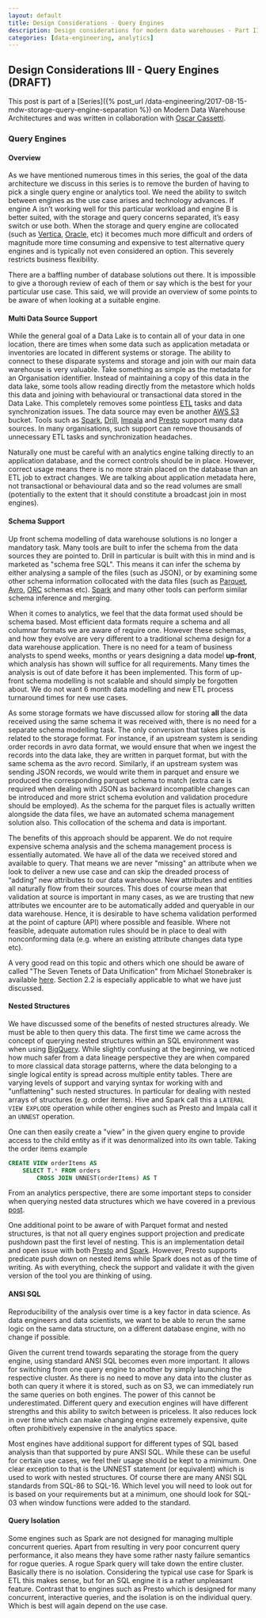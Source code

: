 ```yaml
---
layout: default
title: Design Considerations - Query Engines
description: Design considerations for modern data warehouses - Part III
categories: [data-engineering, analytics]
---
```


## Design Considerations III - Query Engines (DRAFT)

This post is part of a [Series]({% post_url /data-engineering/2017-08-15-mdw-storage-query-engine-separation %}) on Modern Data Warehouse Architectures and was written in collaboration with [Oscar Cassetti](https://ocassetti.github.io).

### Query Engines

#### Overview

As we have mentioned numerous times in this series, the goal of the data architecture we discuss in this series is to remove the burden of having to pick a single query engine or analytics tool. We need the ability to switch between engines as the use case arises and technology advances. If engine A isn’t working well for this particular workload and engine B is better suited, with the storage and query concerns separated, it’s easy switch or use both. When the storage and query engine are collocated (such as [Vertica](Vertica), [Oracle](https://www.oracle.com), etc) it becomes much more difficult and orders of magnitude more time consuming and expensive to test alternative query engines and is typically not even considered an option. This severely restricts business flexibility. 

There are a baffling number of database solutions out there. It is impossible to give a thorough review of each of them or say which is the best for your particular use case. This said, we will provide an overview of some points to be aware of when looking at a suitable engine. 

#### Multi Data Source Support

While the general goal of a Data Lake is to contain all of your data in one location, there are times when some data such as application metadata or inventories are located in different systems or storage. The ability to connect to these disparate systems and storage and join with our main data warehouse is very valuable. Take something as simple as the metadata for an Organisation identifier. Instead of maintaining a copy of this data in the data lake, some tools allow reading directly from the metastore which holds this data and joining with behavioural or transactional data stored in the Data Lake. This completely removes some pointless [ETL](https://en.wikipedia.org/wiki/Extract,_transform,_load) tasks and data synchronization issues. The data source may even be another [AWS S3](https://aws.amazon.com/s3/) bucket. Tools such as [Spark](https://spark.apache.org/), [Drill](https://drill.apache.org/), [Impala](https://impala.apache.org/) and [Presto](https://prestodb.io/) support many data sources. In many organisations, such support can remove thousands of unnecessary ETL tasks and synchronization headaches. 

Naturally one must be careful with an analytics engine talking directly to an application database, and the correct controls should be in place. However, correct usage means there is no more strain placed on the database than an ETL job to extract changes. We are talking about application metadata here, not transactional or behavioural data and so the read volumes are small (potentially to the extent that it should constitute a broadcast join in most engines). 

#### Schema Support

Up front schema modelling of data warehouse solutions is no longer a mandatory task. Many tools are built to infer the schema from the data sources they are pointed to. Drill in particular is built with this in mind and is marketed as "schema free SQL". This means it can infer the schema by either analysing a sample of the files (such as JSON), or by examining some other schema information collocated with the data files (such as [Parquet](https://parquet.apache.org/), [Avro](https://avro.apache.org/), [ORC](https://orc.apache.org/) schemas etc). [Spark](https://spark.apache.org/) and many other tools can perform similar schema inference and merging. 

When it comes to analytics, we feel that the data format used should be schema based. Most efficient data formats require a schema and all columnar formats we are aware of require one. However these schemas, and how they evolve are very different to a traditional schema design for a data warehouse application. There is no need for a team of business analysts to spend weeks, months or years designing a data model **up-front**, which analysis has shown will suffice for all requirements. Many times the analysis is out of date before it has been implemented. This form of up-front schema modelling is not scalable and should simply be forgotten about. We do not want 6 month data modelling and new ETL process turnaround times for new use cases. 

As some storage formats we have discussed allow for storing **all** the data received using the same schema it was received with, there is no need for a separate schema modelling task. The only conversion that takes place is related to the storage format. For instance, if an upstream system is sending order records in avro data format, we would ensure that when we ingest the records into the data lake, they are written in parquet format, but with the same schema as the avro record. Similarly, if an upstream system was sending JSON records, we would write them in parquet and ensure we produced the corresponding parquet schema to match (extra care is required when dealing with JSON as backward incompatible changes can be introduced and more strict schema evolution and validation procedure should be employed). As the schema for the parquet files is actually written alongside the data files, we have an automated schema management solution also. This collocation of the schema and data is important. 

The benefits of this approach should be apparent. We do not require expensive schema analysis and the schema management process is essentially automated. We have all of the data we received stored and available to query. That means we are never "missing" an attribute when we look to deliver a new use case and can skip the dreaded process of “adding” new attributes to our data warehouse. New attributes and entities all naturally flow from their sources. This does of course mean that validation at source is important in many cases, as we are trusting that new attributes we encounter are to be automatically added and queryable in our data warehouse. Hence, it is desirable to have schema validation performed at the point of capture (API) where possible and feasible. Where not feasible, adequate automation rules should be in place to deal with nonconforming data (e.g. where an existing attribute changes data type etc). 

A very good read on this topic and others which one should be aware of called "The Seven Tenets of Data Unification" from Michael Stonebraker is available [here](https://www.tamr.com/landing-pages/dr-michael-stonebrakers-7-tenets-data-unification-3/). Section 2.2 is especially applicable to what we have just discussed.

#### Nested Structures

We have discussed some of the benefits of nested structures already. We must be able to then query this data. The first time we came across the concept of querying nested structures within an SQL environment was when using [BigQuery](https://cloud.google.com/bigquery/). While slightly confusing at the beginning, we noticed how much safer from a data lineage perspective they are when compared to more classical data storage patterns, where the data belonging to a single logical entity is spread across multiple entity tables. There are varying levels of support and varying syntax for working with and "unflattening" such nested structures. In particular for dealing with nested arrays of structures (e.g. order items). Hive and Spark call this a `LATERAL VIEW EXPLODE` operation while other engines such as Presto and Impala call it an `UNNEST` operation. 

One can then easily create a "view" in the given query engine to provide access to the child entity as if it was denormalized into its own table. Taking the order items example

```sql
CREATE VIEW orderItems AS 
    SELECT T.* FROM orders 
        CROSS JOIN UNNEST(orderItems) AS T
```


From an analytics perspective, there are some important steps to consider when querying nested data structures which we have covered in a previous [post](https://docs.google.com/document/d/1v2X0JqA66vCJUBRmCW3coFya2oSGe5G4C-ioEqQfWoU/edit). 

One additional point to be aware of with Parquet format and nested structures, is that not all query engines support projection and predicate pushdown past the first level of nesting. This is an implementation detail and open issue with both [Presto](https://github.com/prestodb/presto/issues/2508) and [Spark](https://issues.apache.org/jira/browse/SPARK-4502). However, Presto supports predicate push down on nested items while Spark does not as of the time of writing. As with everything, check the support and validate it with the given version of the tool you are thinking of using. 

#### ANSI SQL

Reproducibility of the analysis over time is a key factor in data science. As data engineers and data scientists, we want to be able to rerun the same logic on the same data structure, on a different database engine, with no change if possible.

Given the current trend towards separating the storage from the query engine, using standard ANSI SQL becomes even more important. It allows for switching from one query engine to another by simply launching the respective cluster. As there is no need to move any data into the cluster as both can query it where it is stored, such as on S3, we can immediately run the same queries on both engines. The power of this cannot be underestimated. Different query and execution engines will have different strengths and this ability to switch between is priceless. It also reduces lock in over time which can make changing engine extremely expensive, quite often prohibitively expensive in the analytics space.

Most engines have additional support for different types of SQL based analysis than that supported by pure ANSI SQL. While these can be useful for certain use cases, we feel their usage should be kept to a minimum. One clear exception to that is the UNNEST statement (or equivalent) which is used to work with nested structures. Of course there are many ANSI SQL standards from SQL-86 to SQL-16. Which level you will need to look out for is based on your requirements but at a minimum, one should look for SQL-03 when window functions were added to the standard.

#### Query Isolation

Some engines such as Spark are not designed for managing multiple concurrent queries. Apart from resulting in very poor concurrent query performance, it also means they have some rather nasty failure semantics for rogue queries. A rogue Spark query will take down the entire cluster. Basically there is no isolation. Considering the typical use case for Spark is ETL this makes sense, but for an SQL engine it is a rather unpleasant feature. Contrast that to engines such as Presto which is designed for many concurrent, interactive queries, and the isolation is on the individual query. Which is best will again depend on the use case. 



